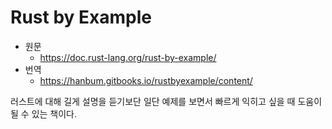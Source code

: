 
# Rust by Example

* 원문
  * https://doc.rust-lang.org/rust-by-example/
* 번역
  * https://hanbum.gitbooks.io/rustbyexample/content/

러스트에 대해 길게 설명을 듣기보단 일단 예제를 보면서 빠르게 익히고 싶을 때 도움이 될 수 있는 책이다.
